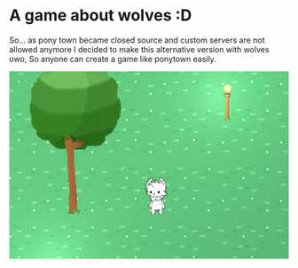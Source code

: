 # A game about wolves :D

So... as pony town became closed source and custom servers are not allowed anymore
I decided to make this alternative version with wolves owo, So anyone can create a game
like ponytown easily.

![Alt text](wolfchat.png)
